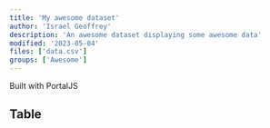 ```yaml
---
title: 'My awesome dataset'
author: 'Israel Geoffrey'
description: 'An awesome dataset displaying some awesome data'
modified: '2023-05-04'
files: ['data.csv']
groups: ['Awesome']
---
```


Built with PortalJS

## Table

<Table url="data.csv" />
